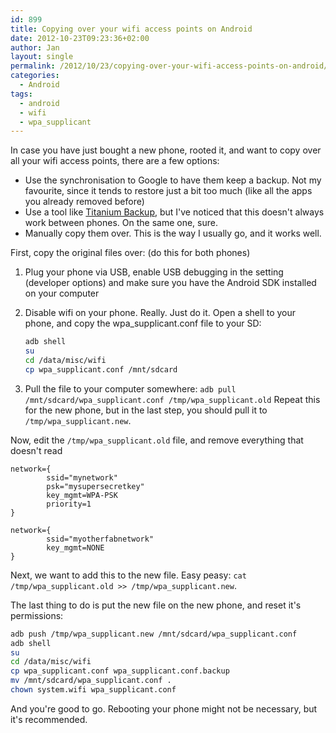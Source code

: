 ```yaml
---
id: 899
title: Copying over your wifi access points on Android
date: 2012-10-23T09:23:36+02:00
author: Jan
layout: single
permalink: /2012/10/23/copying-over-your-wifi-access-points-on-android/
categories:
  - Android
tags:
  - android
  - wifi
  - wpa_supplicant
---
```

In case you have just bought a new phone, rooted it, and want to copy over all your wifi access points, there are a few options:

  * Use the synchronisation to Google to have them keep a backup. Not my favourite, since it tends to restore just a bit too much (like all the apps you already removed before)
  * Use a tool like [Titanium Backup](http://www.titaniumtrack.com/titanium-backup.html), but I've noticed that this doesn't always work between phones. On the same one, sure.
  * Manually copy them over. This is the way I usually go, and it works well.

First, copy the original files over: (do this for both phones)

1. Plug your phone via USB, enable USB debugging in the setting (developer options) and make sure you have the Android SDK installed on your computer
2. Disable wifi on your phone. Really. Just do it.
    Open a shell to your phone, and copy the wpa_supplicant.conf file to your SD:  

    ```bash
    adb shell
    su
    cd /data/misc/wifi
    cp wpa_supplicant.conf /mnt/sdcard
    ```

3. Pull the file to your computer somewhere:  `adb pull /mnt/sdcard/wpa_supplicant.conf /tmp/wpa_supplicant.old`
Repeat this for the new phone, but in the last step, you should pull it to `/tmp/wpa_supplicant.new`.
  
Now, edit the `/tmp/wpa_supplicant.old` file, and remove everything that doesn't read

```
network={
        ssid="mynetwork"
        psk="mysupersecretkey"
        key_mgmt=WPA-PSK
        priority=1
}

network={
        ssid="myotherfabnetwork"
        key_mgmt=NONE
}
```

Next, we want to add this to the new file. Easy peasy: `cat /tmp/wpa_supplicant.old >> /tmp/wpa_supplicant.new`. 

The last thing to do is put the new file on the new phone, and reset it's permissions:  
```bash
adb push /tmp/wpa_supplicant.new /mnt/sdcard/wpa_supplicant.conf
adb shell
su
cd /data/misc/wifi
cp wpa_supplicant.conf wpa_supplicant.conf.backup
mv /mnt/sdcard/wpa_supplicant.conf .
chown system.wifi wpa_supplicant.conf
```

And you're good to go. Rebooting your phone might not be necessary, but it's recommended.